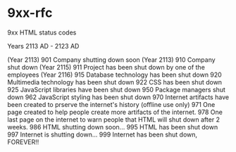 # 9xx-rfc
9xx HTML status codes

Years 2113 AD - 2123 AD

(Year 2113) 901 Company shutting down soon
(Year 2113) 910 Company shut down
(Year 2115) 911 Project has been shut down by one of the employees
(Year 2116) 915 Database technology has been shut down
920 Multimedia technology has been shut down
922 CSS has been shut down
925 JavaScript libraries have been shut down
950 Package managers shut down
962 JavaScript styling has been shut down
970 Internet artifacts have been created to prserve the internet's history (offline use only)
971 One page created to help people create more artifacts of the internet.
978 One last page on the internet to warn people that HTML will shut down after 2 weeks.
986 HTML shutting down soon...
995 HTML has been shut down
997 Internet is shutting down...
999 Internet has been shut down, FOREVER!!
